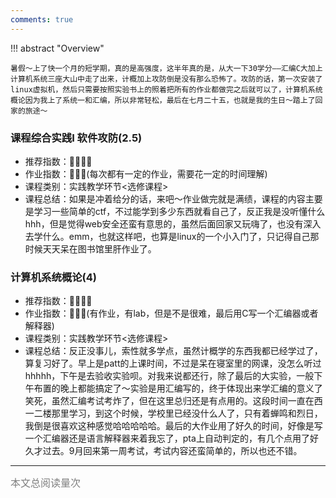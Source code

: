 ```yaml
---
comments: true
---
```


!!! abstract "Overview"

    暑假～上了快一个月的短学期，真的是高强度，这半年真的是，从大一下30学分——汇编C大加上计算机系统三座大山中走了出来，计概加上攻防倒是没有那么恐怖了。攻防的话，第一次安装了linux虚拟机，然后只需要按照实验书上的照着把所有的作业都做完之后就可以了，计算机系统概论因为我上了系统一和汇编，所以非常轻松，最后在七月二十五，也就是我的生日～踏上了回家的旅途～

### 课程综合实践I 软件攻防(2.5)
- 推荐指数：:star2::star2::star2::star2:
- 作业指数：:star2::star2::star2:(每次都有一定的作业，需要花一定的时间理解)
- 课程类别：实践教学环节<选修课程>
- 课程总结：如果是冲着给分的话，来吧～作业做完就是满绩，课程的内容主要是学习一些简单的ctf，不过能学到多少东西就看自己了，反正我是没听懂什么hhh，但是觉得web安全还蛮有意思的，虽然后面回家又玩嗨了，也没有深入去学什么。emm，也就这样吧，也算是linux的一个小入门了，只记得自己那时候天天呆在图书馆里肝作业了。

### 计算机系统概论(4)
- 推荐指数：:star2::star2::star2::star2:
- 作业指数：:star2::star2::star2:(有作业，有lab，但是不是很难，最后用C写一个汇编器或者解释器)
- 课程类别：实践教学环节<选修课程>
- 课程总结：反正没事儿，索性就多学点，虽然计概学的东西我都已经学过了，算复习好了。早上是patt的上课时间，不过是呆在寝室里的网课，没怎么听过hhhhh，下午是去验收实验呗。对我来说都还行，除了最后的大实验，一般下午布置的晚上都能搞定了～实验是用汇编写的，终于体现出来学汇编的意义了笑死，虽然汇编考试考炸了，但在这里总归还是有点用的。这段时间一直在西一二楼那里学习，到这个时候，学校里已经没什么人了，只有着蝉鸣和烈日，我倒是很喜欢这种感觉哈哈哈哈哈。最后的大作业用了好久的时间，好像是写一个汇编器还是语言解释器来着我忘了，pta上自动判定的，有几个点用了好久才过去。9月回来第一周考试，考试内容还蛮简单的，所以也还不错。

<hr>
<span id="busuanzi_container_page_pv"><font size="3" color="grey">本文总阅读量<span id="busuanzi_value_page_pv"></span>次</font></span>
<br/>